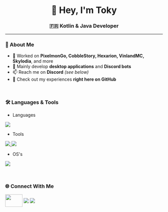 <h1 align="center">👋 Hey, I'm Toky</h1>
<h3 align="center">🇫🇷 Kotlin & Java Developer</h3>

---

### 🚀 About Me
- 🔭 Worked on **PixelmonGo, CobbleStory, Hexarion, VinlandMC, Skylodia**, and more  
- 🌱 Mainly develop **desktop applications** and **Discord bots**  
- 📫 Reach me on **Discord** *(see below)*  
- 📄 Check out my experiences **right here on GitHub**  

<br>

### 🛠️ Languages & Tools
- Languages
<p align="left">
  <a href="https://skillicons.dev">
    <img src="https://skillicons.dev/icons?i=kotlin,java" />
  </a>
</p>

- Tools
<p align="left">
  <a href="https://skillicons.dev">
    <img src="https://skillicons.dev/icons?i=rabbitmq,mysql,sqlite" />
    <img src="https://skillicons.dev/icons?i=git,figma,idea,vscode,gradle" />
  </a>
</p>

- OS's
<p align="left">
  <a href="https://skillicons.dev">
    <img src="https://skillicons.dev/icons?i=linux,windows,apple" />
  </a>
</p>


<br>

### 🌐 Connect With Me
<p align="left">
<a href="https://www.youtube.com/@Toky-FR" target="blank"><img align="center" src="https://upload.wikimedia.org/wikipedia/commons/thumb/0/09/YouTube_full-color_icon_%282017%29.svg/1280px-YouTube_full-color_icon_%282017%29.svg.png" width=55 height=40/></a>
<a href="https://discord.gg/levely" target="blank"><img align="center" src="https://skillicons.dev/icons?i=discord"/></a>
<a href="https://twitter.com/toky_fr" target="blank"><img align="center" src="https://skillicons.dev/icons?i=twitter"/></a>
